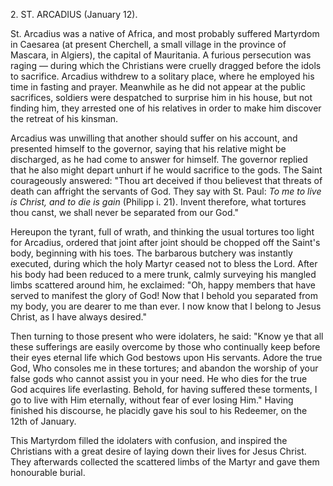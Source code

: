 
2\. ST. ARCADIUS (January 12).

St. Arcadius was a native of Africa, and most probably suffered Martyrdom in Caesarea (at present Cherchell, a small village in the province of Mascara, in Algiers), the capital of Mauritania. A furious persecution was raging — during which the Christians were cruelly dragged before the idols to sacrifice. Arcadius withdrew to a solitary place, where he employed his time in fasting and prayer. Meanwhile as he did not appear at the public sacrifices, soldiers were despatched to surprise him in his house, but not finding him, they arrested one of his relatives in order to make him discover the retreat of his kinsman.

Arcadius was unwilling that another should suffer on his account, and presented himself to the governor, saying that his relative might be discharged, as he had come to answer for himself. The governor replied that he also might depart unhurt if he would sacrifice to the gods. The Saint courageously answered: \"Thou art deceived if thou believest that threats of death can affright the servants of God. They say with St. Paul: *To me to live is Christ, and to die is gain* (Philipp i. 21). Invent therefore, what tortures thou canst, we shall never be separated from our God.\"

Hereupon the tyrant, full of wrath, and thinking the usual tortures too light for Arcadius, ordered that joint after joint should be chopped off the Saint\'s body, beginning with his toes. The barbarous butchery was instantly executed, during which the holy Martyr ceased not to bless the Lord. After his body had been reduced to a mere trunk, calmly surveying his mangled limbs scattered around him, he exclaimed: \"Oh, happy members that have served to manifest the glory of God! Now that I behold you separated from my body, you are dearer to me than ever. I now know that I belong to Jesus Christ, as I have always desired.\"

Then turning to those present who were idolaters, he said: \"Know ye that all these sufferings are easily overcome by those who continually keep before their eyes eternal life which God bestows upon His servants. Adore the true God, Who consoles me in these tortures; and abandon the worship of your false gods who cannot assist you in your need. He who dies for the true God acquires life everlasting. Behold, for having suffered these torments, I go to live with Him eternally, without fear of ever losing Him.\" Having finished his discourse, he placidly gave his soul to his Redeemer, on the 12th of January.

This Martyrdom filled the idolaters with confusion, and inspired the Christians with a great desire of laying down their lives for Jesus Christ. They afterwards collected the scattered limbs of the Martyr and gave them honourable burial.

